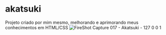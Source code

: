 # akatsuki
Projeto criado por mim mesmo, melhorando e aprimorando meus conhecimentos em HTML/CSS
![FireShot Capture 017 - Akatsuki - 127 0 0 1](https://user-images.githubusercontent.com/109122408/199076329-ca9bba95-7702-4a2a-9c9b-cfc5da9c3912.png)
